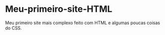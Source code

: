 # Meu-primeiro-site-HTML
Meu primeiro site mais complexo feito com HTML e algumas poucas coisas do CSS. 
